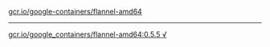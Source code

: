[gcr.io/google-containers/flannel-amd64](https://hub.docker.com/r/abcz/flannel-amd64/tags/) 

----
[gcr.io/google_containers/flannel-amd64:0.5.5 √](https://hub.docker.com/r/abcz/flannel-amd64/tags/)


